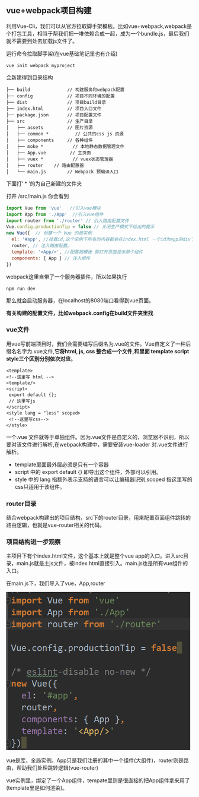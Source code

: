 ## vue+webpack项目构建
利用Vue-Cli，我们可以从官方拉取脚手架模板。比如vue+webpack,webpack是个打包工具，相当于帮我们把一堆依赖合成一起，成为一个bundle.js，最后我们就不需要到处去加载js文件了。

运行命令拉取脚手架(在vue基础笔记里也有介绍)

```
vue init webpack myproject
```

会新建得到目录结构

```
├── build              // 构建服务和webpack配置
├── config             // 项目不同环境的配置
├── dist               // 项目build目录
├── index.html         // 项目入口文件
├── package.json       // 项目配置文件
├── src                // 生产目录
│   ├── assets         // 图片资源
│   ├── common *          // 公共的css js 资源
│   ├── components     // 各种组件
│   ├── moke *           // 本地静态数据管理文件
│   ├── App.vue         // 主页面
│   ├── vuex *           // vuex状态管理器
│   ├── router    // 路由配置器
│   └── main.js        // Webpack 预编译入口
```

下面打‘ * ’的为自己新建的文件夹

打开 /src/main.js 你会看到


``` JavaScript
import Vue from 'vue'   //引入vue模块
import App from './App'  //引入vue组件
import router from './router' // 引入路由配置文件
Vue.config.productionTip = false // 关闭生产模式下给出的提示
new Vue({  // 创建一个 Vue 的根实例
  el: '#app', //挂载id,这个实例下所有的内容都会在index.html 一个id为app的div下显示
  router, // 注入路由配置。
  template: '<App/>', //配置根模板 即打开页面显示那个组件
  components: { App } // 注入组件
})
```

webpack这里自带了一个服务器插件，所以如果执行

```
npm run dev
```

那么就会启动服务器，在localhost的8080端口看得到vue页面。

**有关构建的配置文件，比如webpack.config在build文件夹里找**


### vue文件
用vue写前端项目时，我们会需要编写后缀名为.vue的文件。Vue自定义了一种后缀名名字为.vue文件,**它将html, js, css 整合成一个文件,和里面 template script style三个区别分别依次对应**。

```
<template>
<!--这里写 html -->
<template/>
<script>
 export default {};
 // 这里写js
</script>
<style lang = "less" scoped>
 <!--这里写css-->
</style>
```

一个.vue 文件就等于单独组件。因为.vue文件是自定义的，浏览器不识别，所以要对该文件进行解析,在webpack构建中，需要安装vue-loader 对.vue文件进行解析。

 - template里面最外层必须是只有一个容器
 - script 中的 export default {} 即导出这个组件，外部可以引用。
 - style 中的 lang 指额外表示支持的语言可以让编辑器识别,scoped 指这里写的css只适用于该组件。


### router目录
结合webpack构建出的项目结构，src下的router目录，用来配置页面组件跳转的路由逻辑，也就是vue-router相关的代码。

### 项目结构进一步观察
主项目下有个index.html文件，这个基本上就是整个vue app的入口。进入src目录，main.js就是主js文件，被index.html直接引入。main.js也是所有vue组件的入口。

在main.js下，我们导入了vue，App,router

![](image/vue1.png)

vue是库，全局实例。App只是我们注册的其中一个组件(大组件)，router则是路由，帮助我们处理跳转逻辑(vue-router)

vue实例里，绑定了一个App组件，tempate里则是很直接的把App组件拿来用了(template里是如何渲染)。
